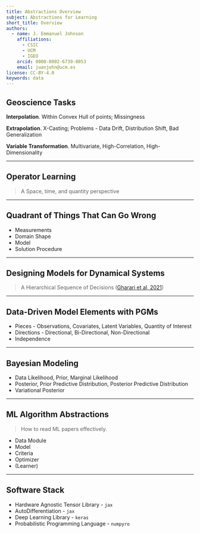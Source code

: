 ```yaml
---
title: Abstractions Overview
subject: Abstractions for Learning
short_title: Overview
authors:
  - name: J. Emmanuel Johnson
    affiliations:
      - CSIC
      - UCM
      - IGEO
    orcid: 0000-0002-6739-0053
    email: juanjohn@ucm.es
license: CC-BY-4.0
keywords: data
---
```


## Geoscience Tasks

**Interpolation**. Within Convex Hull of points; Missingness

**Extrapolation**. X-Casting; Problems - Data Drift, Distribution Shift, Bad Generalization

**Variable Transformation**. Multivariate, High-Correlation, High-Dimensionality

***

## Operator Learning

> A Space, time, and quantity perspective

***

## Quadrant of Things That Can Go Wrong

* Measurements
* Domain Shape
* Model
* Solution Procedure


***
## Designing Models for Dynamical Systems

> A Hierarchical Sequence of Decisions ([Gharari et al, 2021](https://doi.org/10.1029/2020WR027948))

***
## Data-Driven Model Elements with PGMs

* Pieces - Observations, Covariates, Latent Variables, Quantity of Interest
* Directions - Directional, Bi-Directional, Non-Directional
* Independence

***
## Bayesian Modeling

* Data Likelihood, Prior, Marginal Likelihood
* Posterior, Prior Predictive Distribution, Posterior Predictive Distribution
* Variational Posterior

***
## ML Algorithm Abstractions

> How to read ML papers effectively.

* Data Module
* Model
* Criteria
* Optimizer
* (Learner)


***
## Software Stack

* Hardware Agnostic Tensor Library - `jax`
* AutoDifferentiation - `jax`
* Deep Learning Library - `keras`
* Probabilistic Programming Language - `numpyro`